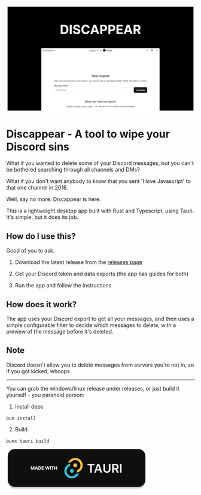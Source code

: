 <p align="center">  

  ![Tauri](/public/cover.png)

</p>

# Discappear - A tool to wipe your Discord sins

What if you wanted to delete some of your Discord messages, but you can't be bothered searching through all channels and DMs?

What if you don't want anybody to know that you sent 'I love Javascript' to that one channel in 2016.

Well, say no more. Discappear is here.

This is a lightweight desktop app built with Rust and Typescript, using Tauri. It's simple, but it does its job.

## How do I use this?

Good of you to ask.

1. Download the latest release from the [releases page](https://github.com/omznc/discappear/releases)

2. Get your Discord token and data exports (the app has guides for both)

3. Run the app and follow the instructions

## How does it work?

The app uses your Discord export to get all your messages, and then uses a simple configurable filter to decide which messages to delete, with a preview of the message before it's deleted.

## Note

Discord doesn't allow you to delete messages from servers you're not in, so if you got kicked, whoops.

---

You can grab the windows/linux release under releases, or just build it yourself - you paranoid person:

1. Install deps
```
bun install
```

2. Build
```
bunx tauri build
```

![Tauri](/public/tauri-badge.png)
